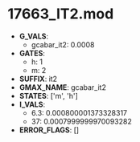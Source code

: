 # 17663_IT2.mod

- **G_VALS**:
  - gcabar_it2: 0.0008
- **GATES**:
  - h: 1
  - m: 2
- **SUFFIX**: it2
- **GMAX_NAME**: gcabar_it2
- **STATES**: ['m', 'h']
- **I_VALS**:
  - 6.3: 0.000800001373328317
  - 37: 0.0007999999970093282
- **ERROR_FLAGS**: []
